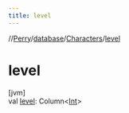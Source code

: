 ```yaml
---
title: level
---
```

//[Perry](../../../index.html)/[database](../index.html)/[Characters](index.html)/[level](level.html)



# level



[jvm]\
val [level](level.html): Column&lt;[Int](https://kotlinlang.org/api/latest/jvm/stdlib/kotlin/-int/index.html)&gt;




